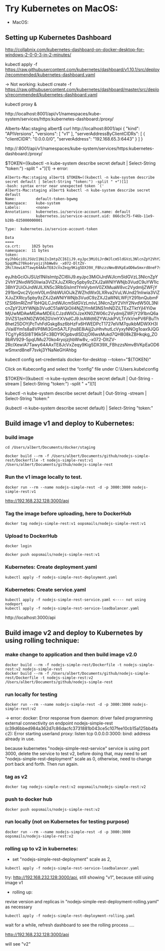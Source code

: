 
# Try Kubernetes on MacOS:

- MacOS:

## Setting up Kubernetes Dashboard

http://collabnix.com/kubernetes-dashboard-on-docker-desktop-for-windows-2-0-0-3-in-2-minutes/

kubectl apply -f https://raw.githubusercontent.com/kubernetes/dashboard/v1.10.1/src/deploy/recommended/kubernetes-dashboard.yaml

-> Not working:
kubectl create -f https://raw.githubusercontent.com/kubernetes/dashboard/master/src/deploy/recommended/kubernetes-dashboard.yaml


kubectl proxy &

http://localhost:8001/api/v1/namespaces/kube-system/services/https:kubernetes-dashboard:/proxy/


Alberts-Mac:staging albert$ curl http://localhost:8001/api
{
  "kind": "APIVersions",
  "versions": [
    "v1"
  ],
  "serverAddressByClientCIDRs": [
    {
      "clientCIDR": "0.0.0.0/0",
      "serverAddress": "192.168.65.3:6443"
    }
  ]
}

http://:8001/api/v1/namespaces/kube-system/services/https:kubernetes-dashboard:/proxy/


$TOKEN=((kubectl -n kube-system describe secret default | Select-String "token:") -split " +")[1]
-> error:
```
Alberts-Mac:staging albert$ $TOKEN=((kubectl -n kube-system describe secret default | Select-String "token:") -split " +")[1]
-bash: syntax error near unexpected token `('
Alberts-Mac:staging albert$ kubectl -n kube-system describe secret default
Name:         default-token-bgwmg
Namespace:    kube-system
Labels:       <none>
Annotations:  kubernetes.io/service-account.name: default
              kubernetes.io/service-account.uid: 866cbc75-f46b-11e9-b28b-025000000001

Type:  kubernetes.io/service-account-token

Data
====
ca.crt:     1025 bytes
namespace:  11 bytes
token:      eyJhbGciOiJSUzI1NiIsImtpZCI6IiJ9.eyJpc3MiOiJrdWJlcm5ldGVzL3NlcnZpY2VhY2NvdW50Iiwia3ViZXJuZXRlcy5pby9zZXJ2aWNlYWNjb3VudC9uYW1lc3BhY2UiOiJrdWJlLXN5c3RlbSIsImt1YmVybmV0ZXMuaW8vc2VydmljZWFjY291bnQvc2VjcmV0Lm5hbWUiOiJkZWZhdWx0LXRva2VuLWJnd21nIiwia3ViZXJuZXRlcy5pby9zZXJ2aWNlYWNjb3VudC9zZXJ2aWNlLWFjY291bnQubmFtZSI6ImRlZmF1bHQiLCJrdWJlcm5ldGVzLmlvL3NlcnZpY2VhY2NvdW50L3NlcnZpY2UtYWNjb3VudC51aWQiOiI4NjZjYmM3NS1mNDZiLTExZTktYjI4Yi0wMjUwMDAwMDAwMDEiLCJzdWIiOiJzeXN0ZW06c2VydmljZWFjY291bnQ6a3ViZS1zeXN0ZW06ZGVmYXVsdCJ9.lxAWdt6ZYWJskPVLTrVkVrePV6FBuTh8het25DOYjPcTvhFdGskg8sz6bHzFx6HWEDPcT1727eIVM7qulkbMDWXH3lJVai8Ym1s8a8VP8Mi3Gm5A7LFjhs8E8iAijj2uHhvhutLcVyxyNNOg1oax9JQGTCgYyRSSl8T96k5Fc3BDY9OjpbvdISDzjOI6wsMukd7QH808kZBHkqkg_ZO8bRV929-5pqUMu270ko4ryojzjhbWw8v_-x072-DltZV-2RclXewiA7Tawy64AAxTE8JcVxZeqy9Kig5DX39X_FBhzzsNmvBVKpEaOD6wSmxrd8neF7svkj3YNaNeGHAhbg
```

eyJhbGciOiJSUzI1NiIsImtpZCI6IiJ9.eyJpc3MiOiJrdWJlcm5ldGVzL3NlcnZpY2VhY2NvdW50Iiwia3ViZXJuZXRlcy5pby9zZXJ2aWNlYWNjb3VudC9uYW1lc3BhY2UiOiJrdWJlLXN5c3RlbSIsImt1YmVybmV0ZXMuaW8vc2VydmljZWFjY291bnQvc2VjcmV0Lm5hbWUiOiJkZWZhdWx0LXRva2VuLWJnd21nIiwia3ViZXJuZXRlcy5pby9zZXJ2aWNlYWNjb3VudC9zZXJ2aWNlLWFjY291bnQubmFtZSI6ImRlZmF1bHQiLCJrdWJlcm5ldGVzLmlvL3NlcnZpY2VhY2NvdW50L3NlcnZpY2UtYWNjb3VudC51aWQiOiI4NjZjYmM3NS1mNDZiLTExZTktYjI4Yi0wMjUwMDAwMDAwMDEiLCJzdWIiOiJzeXN0ZW06c2VydmljZWFjY291bnQ6a3ViZS1zeXN0ZW06ZGVmYXVsdCJ9.lxAWdt6ZYWJskPVLTrVkVrePV6FBuTh8het25DOYjPcTvhFdGskg8sz6bHzFx6HWEDPcT1727eIVM7qulkbMDWXH3lJVai8Ym1s8a8VP8Mi3Gm5A7LFjhs8E8iAijj2uHhvhutLcVyxyNNOg1oax9JQGTCgYyRSSl8T96k5Fc3BDY9OjpbvdISDzjOI6wsMukd7QH808kZBHkqkg_ZO8bRV929-5pqUMu270ko4ryojzjhbWw8v_-x072-DltZV-2RclXewiA7Tawy64AAxTE8JcVxZeqy9Kig5DX39X_FBhzzsNmvBVKpEaOD6wSmxrd8neF7svkj3YNaNeGHAhbg

kubectl config set-credentials docker-for-desktop --token="${TOKEN}"

Click on Kubeconfig and select the “config” file under C:\Users<Username>.kube\config


$TOKEN=((kubectl -n kube-system describe secret default | Out-String -stream | Select-String "token:") -split " +")[1]

kubectl -n kube-system describe secret default | Out-String -stream | Select-String "token:"

(kubectl -n kube-system describe secret default) | Select-String "token:"


## Build image v1 and deploy to Kubernetes:


### build image
```
cd /Users/albert/Documents/docker/staging

docker build --rm -f /Users/albert/Documents/github/nodejs-simple-rest/Dockerfile -t nodejs-simple-rest:v1 /Users/albert/Documents/github/nodejs-simple-rest
```

### Run the v1 image locally to test.

`docker run --rm --name nodejs-simple-rest -d -p 3000:3000 nodejs-simple-rest:v1`

http://192.168.232.128:3000/api

### Tag the image before uploading, here to DockerHub

`docker tag nodejs-simple-rest:v1 oopsmails/nodejs-simple-rest:v1`

### Upload to DockerHub
```
docker login 

docker push oopsmails/nodejs-simple-rest:v1

```

### Kubernetes: Create deployment.yaml

`kubectl apply -f nodejs-simple-rest-deployment.yaml`

### Kubernetes: Create service.yaml
```
kubectl apply -f nodejs-simple-rest-service.yaml <---- not using nodeport
kubectl apply -f nodejs-simple-rest-service-loadbalancer.yaml
```

http://localhost:3000/api


## Build image v2 and deploy to Kubernetes by using rolling technique:

### make change to application and then build image v2.0
```
docker build --rm -f nodejs-simple-rest/Dockerfile -t nodejs-simple-rest:v2 nodejs-simple-rest
docker build --rm -f /Users/albert/Documents/github/nodejs-simple-rest/Dockerfile -t nodejs-simple-rest:v2 /Users/albert/Documents/github/nodejs-simple-rest
```

### run locally for testing
`docker run --rm --name nodejs-simple-rest -d -p 3000:3000 nodejs-simple-rest:v2`

-> error: docker: Error response from daemon: driver failed programming external connectivity on endpoint nodejs-simple-rest (c39d6bbed984a362d7c86dacfc3731881b043ce5c107fee10cb15a125bb4fac2): Error starting userland proxy: listen tcp 0.0.0.0:3000: bind: address already in use.

because kubernetes "nodejs-simple-rest-service" service is using port 3000, delete the service to test v2, before doing that, may need to set "nodejs-simple-rest-deployment" scale as 0, otherwise, need to change port back and forth.
Then run again.

### tag as v2
`docker tag nodejs-simple-rest:v2 oopsmails/nodejs-simple-rest:v2`

### push to docker hub
`docker push oopsmails/nodejs-simple-rest:v2`

### run locally (not on Kubernetes for testing purpose)
`docker run --rm --name nodejs-simple-rest -d -p 3000:3000 oopsmails/nodejs-simple-rest:v2`

### rolling up to v2 in kubernetes:

- set "nodejs-simple-rest-deployment" scale as 2, 

`kubectl apply -f nodejs-simple-rest-service-loadbalancer.yaml`

try: http://192.168.232.128:3000/api, still showing "v1", because still using image v1

- rolling up:

revise version and replicas in "nodejs-simple-rest-deployment-rolling.yaml" as necessary

`kubectl apply -f nodejs-simple-rest-deployment-rolling.yaml`

wait for a while, refresh dashboard to see the rolling process ....

http://192.168.232.128:3000/api

will see "v2"







